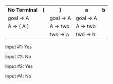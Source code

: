 <table>
	<tr>
		<th>No Terminal</th>
		<th>(</th>
		<th>)</th>
		<th>a</th>
		<th>b</th>
	</tr>
	<tr>
		<td>goal -> A</td>
		<td></td>
		<td>goal -> A</td>
		<td>goal -> A</td>
	</tr>
	<tr>
		<td>A -> ( A )</td>
		<td></td>
		<td>A -> two</td>
		<td>A -> two</td>
	</tr>
	<tr>
		<td></td>
		<td></td>
		<td>two -> a</td>
		<td>two -> b</td>
	</tr>
</table>
<p>Input #1: Yes</p>
<p>Input #2: No</p>
<p>Input #3: Yes</p>
<p>Input #4: No</p>
